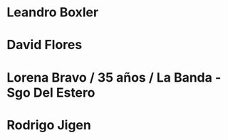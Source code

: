 # Leandro Boxler
# David Flores
# Lorena Bravo / 35 años / La Banda - Sgo Del Estero
# Rodrigo Jigen 